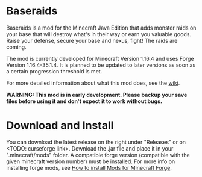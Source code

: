# Baseraids
Baseraids is a mod for the Minecraft Java Edition that adds monster raids on your base that will destroy what's in their way or earn you valuable goods. Raise your defense, secure your base and nexus, fight! The raids are coming.

The mod is currently developed for Minecraft Version 1.16.4 and uses Forge Version 1.16.4-35.1.4. It is planned to be updated to later versions as soon as a certain progression threshold is met.

For more detailed information about what this mod does, see the [wiki](https://github.com/tatschi/baseraids/wiki).

**WARNING: This mod is in early development. Please backup your save files before using it and don't expect it to work without bugs.**

# Download and Install
You can download the latest release on the right under "Releases" or on <TODO: curseforge link>. Download the .jar file and place it in your ".minecraft/mods" folder. A compatible forge version (compatible with the given minecraft version number) must be installed. For more info on installing forge mods, see [How to install Mods for Minecraft Forge](https://www.minecraftmods.com/how-to-install-mods-for-minecraft-forge/).
